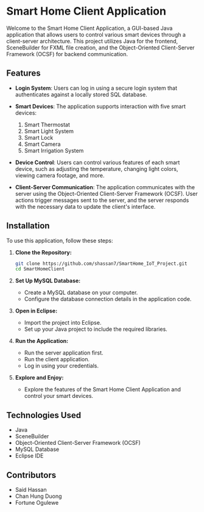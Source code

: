 # Smart Home Client Application

Welcome to the Smart Home Client Application, a GUI-based Java application that allows users to control various smart devices through a client-server architecture. This project utilizes Java for the frontend, SceneBuilder for FXML file creation, and the Object-Oriented Client-Server Framework (OCSF) for backend communication.

## Features

- **Login System**: Users can log in using a secure login system that authenticates against a locally stored SQL database.

- **Smart Devices**: The application supports interaction with five smart devices:
  1. Smart Thermostat
  2. Smart Light System
  3. Smart Lock
  4. Smart Camera
  5. Smart Irrigation System

- **Device Control**: Users can control various features of each smart device, such as adjusting the temperature, changing light colors, viewing camera footage, and more.

- **Client-Server Communication**: The application communicates with the server using the Object-Oriented Client-Server Framework (OCSF). User actions trigger messages sent to the server, and the server responds with the necessary data to update the client's interface.

## Installation

To use this application, follow these steps:

1. **Clone the Repository:**
   ```bash
   git clone https://github.com/shassan7/SmartHome_IoT_Project.git
   cd SmartHomeClient
   ```

2. **Set Up MySQL Database:**
   - Create a MySQL database on your computer.
   - Configure the database connection details in the application code.

3. **Open in Eclipse:**
   - Import the project into Eclipse.
   - Set up your Java project to include the required libraries.

4. **Run the Application:**
   - Run the server application first.
   - Run the client application.
   - Log in using your credentials.

5. **Explore and Enjoy:**
   - Explore the features of the Smart Home Client Application and control your smart devices.

## Technologies Used

- Java
- SceneBuilder
- Object-Oriented Client-Server Framework (OCSF)
- MySQL Database
- Eclipse IDE

## Contributors

- Said Hassan
- Chan Hung Duong
- Fortune Ogulewe

